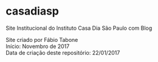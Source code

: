 # casadiasp
Site Institucional do Instituto Casa Dia São Paulo com Blog

Site criado por Fábio Tabone<br>Início: Novembro de 2017<br>
Data de criação deste repositório: 22/01/2017
